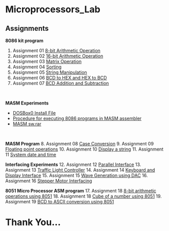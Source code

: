 # Microprocessors_Lab

## Assignments
**8086 kit program**
1. Assignment 01 [8-bit Arithmetic Operation](https://github.com/KKBUGHUNTER/Microprocessors_Lab/tree/main/Assignment-01)
2. Assignment 02 [16-bit Arithmetic Operation](https://github.com/KKBUGHUNTER/Microprocessors_Lab/tree/main/Assignment-02)
3. Assignment 03 [Matrix Operation](https://github.com/KKBUGHUNTER/Microprocessors_Lab/tree/main/Assignment-03)
4. Assignment 04 [Sorting](https://github.com/KKBUGHUNTER/Microprocessors_Lab/tree/main/Assignment-04)
5. Assignment 05 [String Manipulation](https://github.com/KKBUGHUNTER/Microprocessors_Lab/tree/main/Assignment-05)
6. Assignment 06 [BCD to HEX and HEX to BCD](https://github.com/KKBUGHUNTER/Microprocessors_Lab/tree/main/Assignment-06)
7. Assignment 07 [BCD Addition and Subtraction](https://github.com/KKBUGHUNTER/Microprocessors_Lab/tree/main/Assignment-07)
<br>
 
**MASM Experiments**
  - [DOSBox0 Install File](https://github.com/KKBUGHUNTER/Microprocessors_Lab/blob/main/Reference%20for%20MASM/DOSBox0.74-3-win32-installer.exe)
  - [Procedure for executing 8086 programs in MASM assembler](https://github.com/KKBUGHUNTER/Microprocessors_Lab/blob/main/Reference%20for%20MASM/Procedure%20for%20executing%208086%20programs%20in%20MASM%20assembler.pdf)
  - [MASM sw.rar](https://github.com/KKBUGHUNTER/Microprocessors_Lab/blob/main/Reference%20for%20MASM/MASM%20sw.rar)
<br>

**MASM Program**
8. Assignment 08 [Case Conversion](https://github.com/KKBUGHUNTER/Microprocessors_Lab/tree/main/Assignment-08)
9. Assignment 09 [Floating point operations](https://github.com/KKBUGHUNTER/Microprocessors_Lab/tree/main/Assignment-09)
10. Assignment 10 [Display a string](https://github.com/KKBUGHUNTER/Microprocessors_Lab/tree/main/Assignment-10)
11. Assignment 11 [System date and time](https://github.com/KKBUGHUNTER/Microprocessors_Lab/tree/main/Assignment-11)

**Interfacing Experiments**
12. Assignment 12 [Parallel Interface](https://github.com/KKBUGHUNTER/Microprocessors_Lab/tree/main/Assignment-12)
13. Assignment 13 [Traffic Light Controller](https://github.com/KKBUGHUNTER/Microprocessors_Lab/tree/main/Assignment-13)
14. Assignment 14 [Keyboard and Display Interface](https://github.com/KKBUGHUNTER/Microprocessors_Lab/tree/main/Assignment-14)
15. Assignment 15 [Wave Generation using DAC](https://github.com/KKBUGHUNTER/Microprocessors_Lab/tree/main/Assignment-15)
16. Assignment 16 [Stepper Motor Interfacing](https://github.com/KKBUGHUNTER/Microprocessors_Lab/tree/main/Assignment-16)

**8051 Micro Processor ASM program**
17. Assignment 18 [8-bit arithmetic operations using 8051](https://github.com/KKBUGHUNTER/Microprocessors_Lab/tree/main/Assignment-17)
18. Assignment 18 [Cube of a number using 8051](https://github.com/KKBUGHUNTER/Microprocessors_Lab/tree/main/Assignment-18)
19. Assignment 19 [BCD to ASCII conversion using 8051](https://github.com/KKBUGHUNTER/Microprocessors_Lab/tree/main/Assignment-19)



# Thank You...
